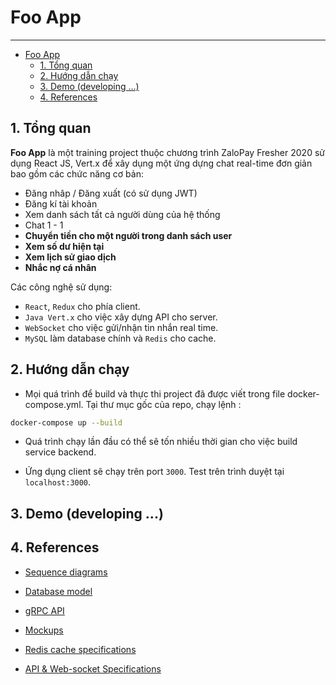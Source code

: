 # Foo App

---------------

- [Foo App](#foo-app)
  - [1. Tổng quan](#1-tổng-quan)
  - [2. Hướng dẫn chạy](#2-hướng-dẫn-chạy)
  - [3. Demo (developing ...)](#3-demo-developing-)
  - [4. References](#4-references)

## 1. Tổng quan

**Foo App** là một training project  thuộc chương trình  ZaloPay Fresher 2020 sử dụng React JS, Vert.x để xây dụng một ứng dựng chat real-time đơn giản bao gồm các chức năng cơ bản:

- Đăng nhâp / Đăng xuất (có sử dụng JWT)
- Đăng kí tài khoản
- Xem danh sách tất cả người dùng của hệ thống
- Chat 1 - 1
- **Chuyển tiền cho một người trong danh sách user**
- **Xem số dư hiện tại**
- **Xem lịch sử giao dịch**
- **Nhắc nợ cá nhân**

Các công nghệ sử dụng:

- `React`, `Redux` cho phía client.
- `Java Vert.x` cho việc xây dựng API cho server.
- `WebSocket` cho việc gửi/nhận tin nhắn real time.
- `MySQL` làm database chính và `Redis` cho cache.

## 2. Hướng dẫn chạy

- Mọi quá trình để build và thực thi project đã được viết trong file docker-compose.yml. Tại thư mục gốc của repo, chạy lệnh :

```bash
docker-compose up --build
```

- Quá trình chạy lần đầu có thể sẽ tốn nhiều thời gian cho việc build service backend.

- Ứng dụng client sẽ chạy trên port `3000`. Test trên trình duyệt tại `localhost:3000`.

## 3. Demo (developing ...)

## 4. References

- [Sequence diagrams](documents/sequence-diagrams.md)

- [Database model](documents/database-model.md)

- [gRPC API](documents/grpc-api/fintech.proto)

- [Mockups](https://balsamiq.cloud/smos4qm/phtej9t)

- [Redis cache specifications](documents/cache-specifications.md)

- [API & Web-socket Specifications](https://app.swaggerhub.com/apis/NoRaDoMi/Foo_Chat_Application/1.0.0)
